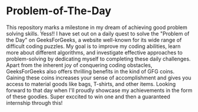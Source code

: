 # Problem-of-The-Day

This repository marks a milestone in my dream of achieving good problem solving skills. Yess!! I have set out on a daily quest to solve the "Problem of the Day" on GeeksForGeeks, a website well-known for its wide range of difficult coding puzzles. My goal is to improve my coding abilities, learn more about different algorithms, and investigate effective approaches to problem-solving by dedicating myself to completing these daily challenges. Apart from the inherent joy of conquering coding obstacles, GeeksForGeeks also offers thrilling benefits in the kind of GFG coins. Gaining these coins increases your sense of accomplishment and gives you access to material goods like bags, T-shirts, and other items. Looking forward to that day when I'll proudly showcase my achievements in the form of these goodies. Super exccited to win one and then a guaranteed internship through this!
